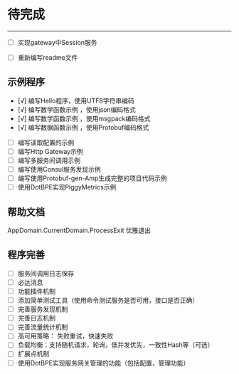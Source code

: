 # 待完成
----

- [ ] 实现gateway中Session服务
- [ ] 重新编写readme文件


## 示例程序

- [√] 编写Hello程序，使用UTF8字符串编码
- [√] 编写数学函数示例 ，使用json编码格式
- [√] 编写数学函数示例 ，使用msgpack编码格式
- [√] 编写数据函数示例 ，使用Protobuf编码格式
- [ ] 编写读取配置的示例
- [ ] 编写Http Gateway示例
- [ ] 编写多服务间调用示例
- [ ] 编写使用Consul服务发现示例
- [ ] 编写使用Protobuf-gen-Amp生成完整的项目代码示例
- [ ] 使用DotBPE实现PiggyMetrics示例

## 帮助文档
AppDomain.CurrentDomain.ProcessExit 优雅退出

## 程序完善
- [ ] 服务间调用日志保存
- [ ] 必达消息
- [ ] 功能插件机制
- [ ] 添加简单测试工具（使用命令测试服务是否可用，接口是否正确）
- [ ] 完善服务发现机制
- [ ] 完善日志机制
- [ ] 完善流量统计机制
- [ ] 高可用策略： 失败重试，快速失败
- [ ] 负载均衡：支持随机请求，轮询，低并发优先，一致性Hash等（可选）
- [ ] 扩展点机制
- [ ] 使用DotBPE实现服务网关管理的功能（包括配置，管理功能）
